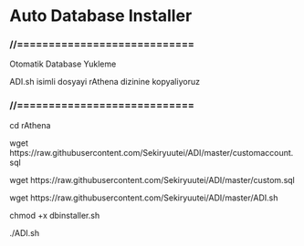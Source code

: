 # Auto Database Installer
<h3>//============================</h3>
<p>Otomatik Database Yukleme</p>
<p>ADI.sh isimli dosyayi rAthena dizinine kopyaliyoruz</p>
<h3>//============================</h3>

<p>cd rAthena</p>
<p>wget https://raw.githubusercontent.com/Sekiryuutei/ADI/master/customaccount.sql</p>
<p>wget https://raw.githubusercontent.com/Sekiryuutei/ADI/master/custom.sql</p>
<p>wget https://raw.githubusercontent.com/Sekiryuutei/ADI/master/ADI.sh</p>
<p>chmod +x dbinstaller.sh</p>
<p>./ADI.sh</p>
